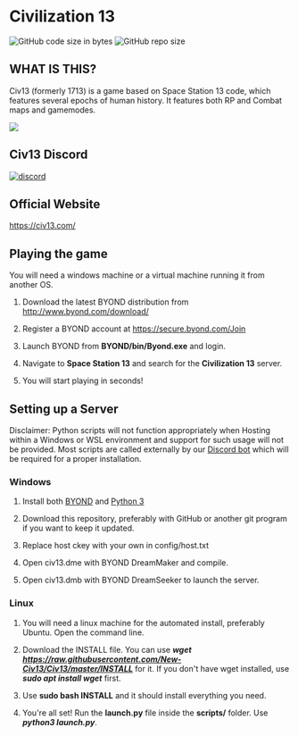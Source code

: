 # Civilization 13

![GitHub code size in bytes](https://img.shields.io/github/languages/code-size/new-civ13/civ13.svg?style=flat)
![GitHub repo size](https://img.shields.io/github/repo-size/new-civ13/civ13.svg?style=flat)

## WHAT IS THIS?

Civ13 (formerly 1713) is a game based on Space Station 13 code, which features several epochs of human history. It features both RP and Combat maps and gamemodes.

<kbd>
 <img src="https://i.imgur.com/napac0L.png">
</kbd>


## Civ13 Discord
[![discord](https://discord.com/api/guilds/1328179627297865799/widget.png)](https://discord.gg/TYrtJZDwSt)


## Official Website
https://civ13.com/


## Playing the game
You will need a windows machine or a virtual machine running it from another OS.

1. Download the latest BYOND distribution from http://www.byond.com/download/

2. Register a BYOND account at https://secure.byond.com/Join

3. Launch BYOND from **BYOND/bin/Byond.exe** and login.

4. Navigate to **Space Station 13** and search for the **Civilization 13** server.

5. You will start playing in seconds!


## Setting up a Server

Disclaimer:
Python scripts will not function appropriately when Hosting within a Windows or WSL environment and support for such usage will not be provided.
Most scripts are called externally by our [Discord bot](https://github.com/New-Civ13/Civilizationbot) which will be required for a proper installation.

### Windows
1. Install both [BYOND](https://www.byond.com/download/) and [Python 3](https://www.python.org/downloads/windows/)

2. Download this repository, preferably with GitHub or another git program if you want to keep it updated.

3. Replace host ckey with your own in config/host.txt

4. Open civ13.dme with BYOND DreamMaker and compile.

5. Open civ13.dmb with BYOND DreamSeeker to launch the server.


### Linux
1. You will need a linux machine for the automated install, preferably Ubuntu. Open the command line.
 
2. Download the INSTALL file. You can use ***wget https://raw.githubusercontent.com/New-Civ13/Civ13/master/INSTALL*** for it. If you don't have wget installed, use ***sudo apt install wget*** first.

3. Use **sudo bash INSTALL** and it should install everything you need.

4. You're all set! Run the **launch.py** file inside the **scripts/** folder. Use ***python3 launch.py***.
